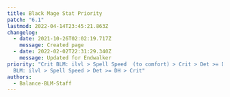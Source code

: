 ```yaml
---
title: Black Mage Stat Priority
patch: "6.1"
lastmod: 2022-04-14T23:45:21.863Z
changelog:
  - date: 2021-10-26T02:02:19.717Z
    message: Created page
  - date: 2022-02-02T22:31:29.340Z
    message: Updated for Endwalker
priority: "Crit BLM: ilvl > Spell Speed  (to comfort) > Crit > Det >= DH OR SpS
  BLM: ilvl > Spell Speed > Det >= DH > Crit"
authors:
  - Balance-BLM-Staff
---
```

